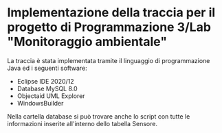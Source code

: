 # Implementazione della traccia per il progetto di Programmazione 3/Lab "Monitoraggio ambientale"
La traccia è stata implementata tramite il linguaggio di programmazione Java ed i seguenti software:

- Eclipse IDE 2020/12
- Database MySQL 8.0
- Objectaid UML Explorer
- WindowsBuilder

Nella cartella database si può trovare anche lo script con tutte le informazioni inserite all'interno dello tabella Sensore.
